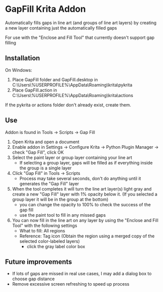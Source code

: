 
# GapFill Krita Addon

Automatically fills gaps in line art (and groups of line art layers) by creating a new layer containing just the automatically filled gaps

For use with the "Enclose and Fill Tool" that currently doesn't support gap filling

## Installation

On Windows:

1. Place GapFill folder and GapFill.desktop in C:\Users\\%USERPROFILE%\AppData\Roaming\krita\pykrita 
2. Place GapFill.action in C:\Users\\%USERPROFILE%\AppData\Roaming\krita\actions

If the pykrita or actions folder don't already exist, create them.

## Use

Addon is found in Tools -> Scripts -> Gap Fill

1. Open Krita and open a document
2. Enable addon in Settings -> Configure Krita -> Python Plugin Manager -> check "Gap Fill", click OK
3. Select the paint layer or group layer containing your line art
	- If selecting a group layer, gaps will be filled as if everything inside the group is a single layer
4. Click "Gap Fill" in Tools -> Scripts
	- Process may take several seconds, don't do anything until it generates the "Gap Fill" layer
5. When the tool completes it will turn the line art layer(s) light gray and create a new "Gap Fill" layer with 1% opacity below it. (If you selected a group layer it will be in the group at the bottom)
	- you can change the opacity to 100% to check the success of the gap fill
	- use the paint tool to fill in any missed gaps
6. You can now fill in the line art on any layer by using the "Enclose and Fill Tool" with the following settings
	- What to fill: All regions
	- Reference: Tag icon (Obtain the region using a merged copy of the selected color-labeled layers)
		- click the gray label color box


## Future improvements

- If lots of gaps are missed in real use cases, I may add a dialog box to choose gap distance
- Remove excessive screen refreshing to speed up process







































